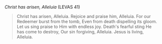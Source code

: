 _Christ has arisen, Alleluia_ (LEVAS 41)

> Christ has arisen, Alleluia.
Rejoice and praise him, Alleluia.
For our Redeemer burst from the tomb,
Even from death dispelling its gloom.
Let us sing praise to Him with endless joy.
Death's fearful sting He has come to destroy,
Our sin forgiving, Alleluia.
Jesus is living, Alleluia.
